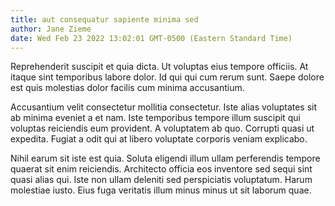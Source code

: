 ```yaml
---
title: aut consequatur sapiente minima sed
author: Jane Zieme
date: Wed Feb 23 2022 13:02:01 GMT-0500 (Eastern Standard Time)
---
```

Reprehenderit suscipit et quia dicta. Ut voluptas eius tempore officiis. At itaque sint temporibus labore dolor. Id qui qui cum rerum sunt. Saepe dolore est quis molestias dolor facilis cum minima accusantium.

 Accusantium velit consectetur mollitia consectetur. Iste alias voluptates sit ab minima eveniet a et nam. Iste temporibus tempore illum suscipit qui voluptas reiciendis eum provident. A voluptatem ab quo. Corrupti quasi ut expedita. Fugiat a odit qui at libero voluptate corporis veniam explicabo.

 Nihil earum sit iste est quia. Soluta eligendi illum ullam perferendis tempore quaerat sit enim reiciendis. Architecto officia eos inventore sed sequi sint quasi alias qui. Iste non ullam deleniti sed perspiciatis voluptatum. Harum molestiae iusto. Eius fuga veritatis illum minus minus ut sit laborum quae.